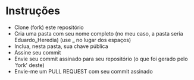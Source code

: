# Instruções

- Clone (fork) este repositório
- Cria uma pasta com seu nome completo (no meu caso, a pasta seria Eduardo_Heredia)
  (use _ no lugar dos espaços)
- Inclua, nesta pasta, sua chave pública
- Assine seu commit
- Envie seu commit assinado para seu repositório (o que foi gerado pelo 'fork' deste)
- Envie-me um PULL REQUEST com seu commit assinado
